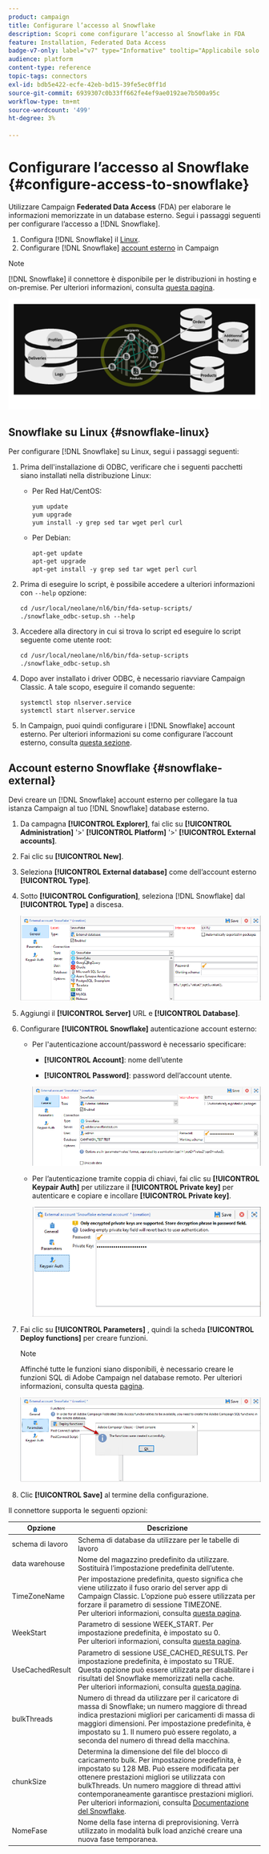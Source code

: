```yaml
---
product: campaign
title: Configurare l’accesso al Snowflake
description: Scopri come configurare l’accesso al Snowflake in FDA
feature: Installation, Federated Data Access
badge-v7-only: label="v7" type="Informative" tooltip="Applicabile solo a Campaign Classic v7"
audience: platform
content-type: reference
topic-tags: connectors
exl-id: bdb5e422-ecfe-42eb-bd15-39fe5ec0ff1d
source-git-commit: 6939307c0b33ff662fe4ef9ae0192ae7b500a95c
workflow-type: tm+mt
source-wordcount: '499'
ht-degree: 3%

---
```


# Configurare l’accesso al Snowflake {#configure-access-to-snowflake}

Utilizzare Campaign **Federated Data Access** (FDA) per elaborare le informazioni memorizzate in un database esterno. Segui i passaggi seguenti per configurare l’accesso a [!DNL Snowflake].

1. Configura [!DNL Snowflake] il [Linux](#snowflake-linux).
1. Configurare [!DNL Snowflake] [account esterno](#snowflake-external) in Campaign

>[!NOTE]
>
>[!DNL Snowflake] il connettore è disponibile per le distribuzioni in hosting e on-premise. Per ulteriori informazioni, consulta [questa pagina](../../installation/using/capability-matrix.md).

![](assets/snowflake_3.png)

## Snowflake su Linux {#snowflake-linux}

Per configurare [!DNL Snowflake] su Linux, segui i passaggi seguenti:

1. Prima dell&#39;installazione di ODBC, verificare che i seguenti pacchetti siano installati nella distribuzione Linux:

   * Per Red Hat/CentOS:

     ```
     yum update
     yum upgrade
     yum install -y grep sed tar wget perl curl
     ```

   * Per Debian:

     ```
     apt-get update
     apt-get upgrade
     apt-get install -y grep sed tar wget perl curl
     ```

1. Prima di eseguire lo script, è possibile accedere a ulteriori informazioni con `--help` opzione:

   ```
   cd /usr/local/neolane/nl6/bin/fda-setup-scripts/
   ./snowflake_odbc-setup.sh --help
   ```

1. Accedere alla directory in cui si trova lo script ed eseguire lo script seguente come utente root:

   ```
   cd /usr/local/neolane/nl6/bin/fda-setup-scripts
   ./snowflake_odbc-setup.sh
   ```

1. Dopo aver installato i driver ODBC, è necessario riavviare Campaign Classic. A tale scopo, eseguire il comando seguente:

   ```
   systemctl stop nlserver.service
   systemctl start nlserver.service
   ```

1. In Campaign, puoi quindi configurare i [!DNL Snowflake] account esterno. Per ulteriori informazioni su come configurare l’account esterno, consulta [questa sezione](#snowflake-external).

## Account esterno Snowflake {#snowflake-external}

Devi creare un [!DNL Snowflake] account esterno per collegare la tua istanza Campaign al tuo [!DNL Snowflake] database esterno.

1. Da campagna **[!UICONTROL Explorer]**, fai clic su **[!UICONTROL Administration]** &#39;>&#39; **[!UICONTROL Platform]** &#39;>&#39; **[!UICONTROL External accounts]**.

1. Fai clic su **[!UICONTROL New]**.

1. Seleziona **[!UICONTROL External database]** come dell’account esterno **[!UICONTROL Type]**.

1. Sotto **[!UICONTROL Configuration]**, seleziona [!DNL Snowflake] dal **[!UICONTROL Type]** a discesa.

   ![](assets/snowflake_5.png)

1. Aggiungi il **[!UICONTROL Server]** URL e **[!UICONTROL Database]**.

1. Configurare **[!UICONTROL Snowflake]** autenticazione account esterno:

   * Per l&#39;autenticazione account/password è necessario specificare:

      * **[!UICONTROL Account]**: nome dell’utente

      * **[!UICONTROL Password]**: password dell’account utente.

     ![](assets/snowflake.png)

   * Per l’autenticazione tramite coppia di chiavi, fai clic su **[!UICONTROL Keypair Auth]** per utilizzare il **[!UICONTROL Private key]** per autenticare e copiare e incollare **[!UICONTROL Private key]**.

     ![](assets/snowflake_4.png)

1. Fai clic su **[!UICONTROL Parameters]** , quindi la scheda **[!UICONTROL Deploy functions]** per creare funzioni.

   >[!NOTE]
   >
   >Affinché tutte le funzioni siano disponibili, è necessario creare le funzioni SQL di Adobe Campaign nel database remoto. Per ulteriori informazioni, consulta questa [pagina](../../configuration/using/adding-additional-sql-functions.md).

   ![](assets/snowflake_2.png)

1. Clic **[!UICONTROL Save]** al termine della configurazione.

Il connettore supporta le seguenti opzioni:

| Opzione | Descrizione |
|---|---|
| schema di lavoro | Schema di database da utilizzare per le tabelle di lavoro |
| data warehouse | Nome del magazzino predefinito da utilizzare. Sostituirà l’impostazione predefinita dell’utente. |
| TimeZoneName | Per impostazione predefinita, questo significa che viene utilizzato il fuso orario del server app di Campaign Classic. L’opzione può essere utilizzata per forzare il parametro di sessione TIMEZONE. <br>Per ulteriori informazioni, consulta [questa pagina](https://docs.snowflake.net/manuals/sql-reference/parameters.html#timezone). |
| WeekStart | Parametro di sessione WEEK_START. Per impostazione predefinita, è impostato su 0. <br>Per ulteriori informazioni, consulta [questa pagina](https://docs.snowflake.com/en/sql-reference/parameters.html#week-start). |
| UseCachedResult | Parametro di sessione USE_CACHED_RESULTS. Per impostazione predefinita, è impostato su TRUE. Questa opzione può essere utilizzata per disabilitare i risultati del Snowflake memorizzati nella cache. <br>Per ulteriori informazioni, consulta [questa pagina](https://docs.snowflake.net/manuals/user-guide/querying-persisted-results.html). |
| bulkThreads | Numero di thread da utilizzare per il caricatore di massa di Snowflake; un numero maggiore di thread indica prestazioni migliori per caricamenti di massa di maggiori dimensioni. Per impostazione predefinita, è impostato su 1. Il numero può essere regolato, a seconda del numero di thread della macchina. |
| chunkSize | Determina la dimensione del file del blocco di caricamento bulk. Per impostazione predefinita, è impostato su 128 MB. Può essere modificata per ottenere prestazioni migliori se utilizzata con bulkThreads. Un numero maggiore di thread attivi contemporaneamente garantisce prestazioni migliori. <br>Per ulteriori informazioni, consulta [Documentazione del Snowflake](https://docs.snowflake.net/manuals/sql-reference/sql/put.html). |
| NomeFase | Nome della fase interna di preprovisioning. Verrà utilizzato in modalità bulk load anziché creare una nuova fase temporanea. |
